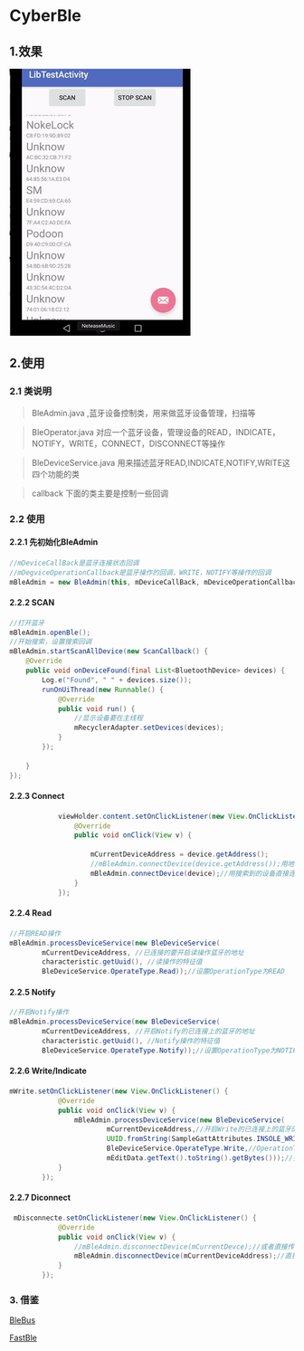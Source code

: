 # CyberBle

## 1.效果



![效果](https://github.com/iBotasky/BleDemo/blob/master/BleDemo.gif)





## 2.使用

### 2.1 类说明

> BleAdmin.java ,蓝牙设备控制类，用来做蓝牙设备管理，扫描等

> BleOperator.java 对应一个蓝牙设备，管理设备的READ，INDICATE，NOTIFY，WRITE，CONNECT，DISCONNECT等操作

> BleDeviceService.java 用来描述蓝牙READ,INDICATE,NOTIFY,WRITE这四个功能的类

> callback 下面的类主要是控制一些回调

### 2.2 使用

#### 2.2.1 先初始化BleAdmin

```java
//mDeviceCallBack是蓝牙连接状态回调
//mDegviceOperationCallback是蓝牙操作的回调，WRITE，NOTIFY等操作的回调
mBleAdmin = new BleAdmin(this, mDeviceCallBack, mDeviceOperationCallback);
```



#### 2.2.2 SCAN

```Java
//打开蓝牙
mBleAdmin.openBle();
//开始搜索，设置搜索回调
mBleAdmin.startScanAllDevice(new ScanCallback() {
    @Override
    public void onDeviceFound(final List<BluetoothDevice> devices) {
        Log.e("Found", " " + devices.size());
        runOnUiThread(new Runnable() {
            @Override
            public void run() {
                //显示设备要在主线程
                mRecyclerAdapter.setDevices(devices);
            }
        });

    }
});
```



#### 2.2.3 Connect

```java
            viewHolder.content.setOnClickListener(new View.OnClickListener() {
                @Override
                public void onClick(View v) {
                  
                    mCurrentDeviceAddress = device.getAddress();
                    //mBleAdmin.connectDevice(device.getAddress());用地址直接连接
                    mBleAdmin.connectDevice(device);//用搜索到的设备直接连接, 推荐
                }
            });
```





#### 2.2.4 Read

```java
//开启READ操作
mBleAdmin.processDeviceService(new BleDeviceService(
        mCurrentDeviceAddress, //已连接的要开启读操作蓝牙的地址
        characteristic.getUuid(), //读操作的特征值
        BleDeviceService.OperateType.Read));//设置OperationType为READ

```



#### 2.2.5 Notify

```java
//开启Notify操作
mBleAdmin.processDeviceService(new BleDeviceService(
		mCurrentDeviceAddress, //开启Notify的已连接上的蓝牙的地址
		characteristic.getUuid(), //Notify操作的特征值
		BleDeviceService.OperateType.Notify));//设置OperationType为NOTIFY
```



#### 2.2.6 Write/Indicate

```java
mWrite.setOnClickListener(new View.OnClickListener() {
            @Override
            public void onClick(View v) {
                mBleAdmin.processDeviceService(new BleDeviceService(
                        mCurrentDeviceAddress,//开启Write的已连接上的蓝牙的地址
                        UUID.fromString(SampleGattAttributes.INSOLE_WRITE),//Write的UUID特征值
                        BleDeviceService.OperateType.Write,//OperationType
                        mEditData.getText().toString().getBytes()));//要写入的byte[]值
            }
        });
```



#### 2.2.7 Diconnect

```Java
 mDisconnecte.setOnClickListener(new View.OnClickListener() {
            @Override
            public void onClick(View v) {
              	//mBleAdmin.disconnectDevice(mCurrentDevce);//或者直接传入设备
                mBleAdmin.disconnectDevice(mCurrentDeviceAddress);//直接传入已连接上的蓝牙设备地址
            }
        });
```







### 3. 借鉴

[BleBus](https://github.com/backav/android-ble-bus)

[FastBle](https://github.com/Jasonchenlijian/FastBle)

